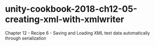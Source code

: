# unity-cookbook-2018-ch12-05-creating-xml-with-xmlwriter
Chapter 12 - Recipe 6 - Saving and Loading XML text data automatically through serialization
